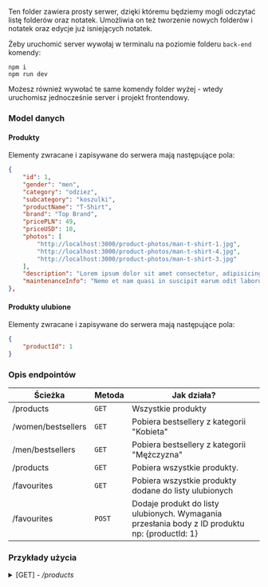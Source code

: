 Ten folder zawiera prosty serwer, dzięki któremu będziemy mogli odczytać listę folderów oraz notatek. Umożliwia on też tworzenie nowych folderów i notatek oraz edycje już isniejących notatek.

Żeby uruchomić server wywołaj w terminalu na poziomie folderu `back-end` komendy:

```command
npm i
npm run dev
```

Możesz również wywołać te same komendy folder wyżej - wtedy uruchomisz jednocześnie server i projekt frontendowy.

### Model danych

#### Produkty

Elementy zwracane i zapisywane do serwera mają następujące pola:

```json
{
    "id": 1,
    "gender": "men",
    "category": "odziez",
    "subcategory": "koszulki",
    "productName": "T-Shirt",
    "brand": "Top Brand",
    "pricePLN": 49,
    "priceUSD": 10,
    "photos": [
        "http://localhost:3000/product-photos/man-t-shirt-1.jpg",
        "http://localhost:3000/product-photos/man-t-shirt-4.jpg",
        "http://localhost:3000/product-photos/man-t-shirt-3.jpg"
    ],
    "description": "Lorem ipsum dolor sit amet consectetur, adipisicing elit. Nulla facilis aperiam, magnam dolorum sit expedita nihil nostrum, voluptates temporibus voluptatum atque ullam molestiae provident dolore eligendi? Esse amet dolore illum.",
    "maintenanceInfo": "Nemo et nam quasi in suscipit earum odit laborum repellat quo dolore rem, sequi eaque sapiente quibu"
},
```

#### Produkty ulubione

Elementy zwracane i zapisywane do serwera mają następujące pola:

```json
{
    "productId": 1
}
```

### Opis endpointów

| Ścieżka               | Metoda | Jak działa?                                                                                    |
| --------------------- | ------ | ---------------------------------------------------------------------------------------------- |
| /products             | `GET`  | Wszystkie produkty                                                                             |
| /women/bestsellers    | `GET`  | Pobiera bestsellery z kategorii "Kobieta"                                                      |
| /men/bestsellers      | `GET`  | Pobiera bestsellery z kategorii "Mężczyzna"                                                    |
| /products             | `GET`  | Pobiera wszystkie produkty.                                                                    |
| /favourites           | `GET`  | Pobiera wszystkie produkty dodane do listy ulubionych                                          |
| /favourites           | `POST` | Dodaje produkt do listy ulubionych. Wymagania przesłania body z ID produktu np: {productId: 1} |

### Przykłady użycia

<details>
 <summary> [GET] - <i>/products</i>  </summary>
<br>
Wywołanie:

```js
fetch('http://localhost:3000/products`)
    .then(res => res.json())
    .console.log(res => res.json());
```

Konsola:

```js
[
    {
        id: 1,
        gender: "men",
        category: "odziez",
        subcategory: "koszulki",
        productName: "T-Shirt",
        brand: "Top Brand",
        pricePLN: 49,
        priceUSD: 10,
        photos: [
            "http://localhost:3000/product-photos/man-t-shirt-1.jpg",
            "http://localhost:3000/product-photos/man-t-shirt-4.jpg",
            "http://localhost:3000/product-photos/man-t-shirt-3.jpg",
        ],
        description:
            "Lorem ipsum dolor sit amet consectetur, adipisicing elit. Nulla facilis aperiam, magnam dolorum sit expedita nihil nostrum, voluptates temporibus voluptatum atque ullam molestiae provident dolore eligendi? Esse amet dolore illum.",
        maintenanceInfo:
            "Nemo et nam quasi in suscipit earum odit laborum repellat quo dolore rem, sequi eaque sapiente quibu",
    },
    {
        id: 2,
        gender: "men",
        category: "odziez",
        subcategory: "koszulki",
        productName: "T-Shirt",
        brand: "Top Brand",
        pricePLN: 49,
        priceUSD: 10,
        photos: [
            "http://localhost:3000/product-photos/man-t-shirt-1.jpg",
            "http://localhost:3000/product-photos/man-t-shirt-4.jpg",
            "http://localhost:3000/product-photos/man-t-shirt-3.jpg",
        ],
        description:
            "Lorem ipsum dolor sit amet consectetur, adipisicing elit. Nulla facilis aperiam, magnam dolorum sit expedita nihil nostrum, voluptates temporibus voluptatum atque ullam molestiae provident dolore eligendi? Esse amet dolore illum.",
        maintenanceInfo:
            "Nemo et nam quasi in suscipit earum odit laborum repellat quo dolore rem, sequi eaque sapiente quibu",
    },
];
```

</details>
